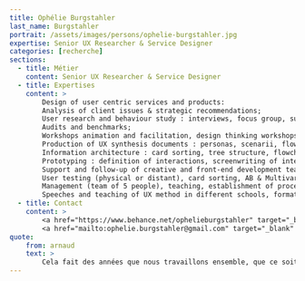 ```yaml
---
title: Ophélie Burgstahler
last_name: Burgstahler
portrait: /assets/images/persons/ophelie-burgstahler.jpg
expertise: Senior UX Researcher & Service Designer
categories: [recherche]
sections:
  - title: Métier
    content: Senior UX Researcher & Service Designer
  - title: Expertises
    content: >
        Design of user centric services and products:
        Analysis of client issues & strategic recommendations;
        User research and behaviour study : interviews, focus group, surveys, field studies, user testing;
        Audits and benchmarks;
        Workshops animation and facilitation, design thinking workshops and sprint design;
        Production of UX synthesis documents : personas, scenarii, flows and journeys, experience map, affinity diagrams;
        Information architecture : card sorting, tree structure, flowcharts, user flows;
        Prototyping : definition of interactions, screenwriting of interfaces, storyboards, zonings, wireframes, interactive prototype, sketching;
        Support and follow-up of creative and front-end development teams;
        User testing (physical or distant), card sorting, AB & Multivariate testing;
        Management (team of 5 people), teaching, establishment of processes & methods;
        Speeches and teaching of UX method in different schools, formations or organizations
  - title: Contact
    content: >
        <a href="https://www.behance.net/ophelieburgstahler" target="_blank" rel="noreferrer">Portfolio</a> –
        <a href="mailto:ophelie.burgstahler@gmail.com" target="_blank" rel="noreferrer">Mail</a>
quote:
    from: arnaud
    text: >
        Cela fait des années que nous travaillons ensemble, que ce soit pour des projets clients ou avec nos étudiants MMI à Bordeaux. Ophélie est une grande professionnelle et un rayon de soleil !
---
```

